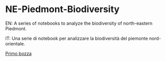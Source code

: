 # NE-Piedmont-Biodiversity

EN: A series of notebooks to analyze the biodiversity of north-eastern Piedmont.

IT: Una serie di notebook per analizzare la biodiversità del piemonte nord-orientale.

[Primo bozza](https://domasin.github.io/NE-Piedmont-Biodiversity/it/BiodiversitaPiemonteNordOrientale.html)

